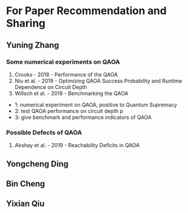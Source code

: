 # For Paper Recommendation and Sharing


## Yuning Zhang
### Some numerical experiments on QAOA
1. Crooks - 2018 - Performance of the QAOA
2. Niu et al. - 2019 - Optimizing QAOA Success Probability and Runtime Dependence on Circuit Depth
3. Willsch et al. - 2019 - Benchmarking the QAOA

- 1: numerical experiment on QAOA, positive to Quantum Supremacy
- 2: test QAOA performance on circuit depth p
- 3: give benchmark and performance indicators of QAOA

### Possible Defects of QAOA
1. Akshay et al. - 2019 - Reachability Deficits in QAOA

## Yongcheng Ding

## Bin Cheng

## Yixian Qiu
